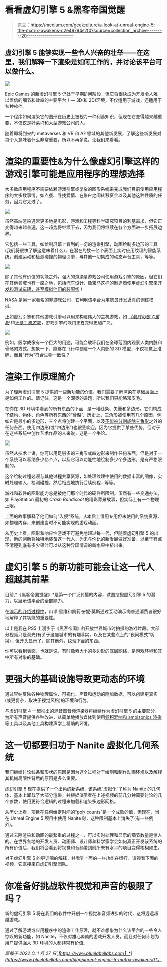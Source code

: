 # 看看虚幻引擎 5 &黑客帝国觉醒

> 原文：<https://medium.com/geekculture/a-look-at-unreal-engine-5-the-matrix-awakens-c2e49794e2f0?source=collection_archive---------20----------------------->

## 虚幻引擎 5 能够实现一些令人兴奋的壮举——在这里，我们解释一下渲染是如何工作的，并讨论该平台可以做什么。

![](img/4dcd3089ad63fd2888e2437183cceaa9.png)

Epic Games 的新虚幻引擎 5 仍处于早期访问阶段，但它将很快成为开发令人难以置信的细节和效率的主要平台！— 3D(和 2D)环境，不仅适用于游戏，还适用于各种软件。

一个程序如何渲染它的图形在历史上被视为一种利基知识，但现在它变得越来越重要，不仅仅是好莱坞和大型游戏公司的人。

随着即将到来的 metaverses 和 VR 和 AR 领域的其他新发展，了解这些新发展对每个人意味着什么非常重要，所以不再多说，让我们来看看。

# 渲染的重要性&为什么像虚幻引擎这样的游戏引擎可能是应用程序的理想选择

大多数应用程序不需要依赖游戏引擎或复杂的图形系统来完成我们目前使用应用程序的大多数事情，如点餐、寻找爱情、在账户之间转移资金以及其他这种性质的任务，因为它太过了。

![](img/33f9ab9afb1036e0378c2f9f1e9e8d73.png)

虽然高端渲染通常更多地是电影、游戏和工程等科学研究项目的利基需求，但它正变得越来越普遍，这一趋势将继续下去，因为我们将继续在各个方面进一步拓展边界。

它包括一些工具，如绘制屏幕上看到的一切的渲染引擎，动画绘制多边形的工具(我们将很快了解这意味着什么)，在潜在的数十亿个表面上实时应用纹理的智能系统，创建运动和检测碰撞的物理引擎，与其他一切集成的动态声音工具，等等。

![](img/2c99ff2a8fa2160dd98eca89551e38af.png)

除了其他有价值的功能之外，强大的渲染是游戏公司使用游戏引擎的原因，但它们在其他领域也有一席之地，包括[汽车设计](https://blog.pureweb.com/how-unreal-engine-is-creating-new-possibilities-for-the-automotive-industry)，像[宝马这样的制造商使用虚幻引擎来开发和测试车辆，甚至模拟他们的装配线](https://www.bmwblog.com/2020/11/30/how-bmw-uses-unreal-engine-to-develop-cutting-edge-new-models/)！

NASA 是另一家著名的非游戏公司，它利用该平台为[宇航员](https://www.eteknix.com/nasa-using-unreal-engine-4-virtual-reality-train-iss-astronauts/)开发逼真的训练模拟。

正如虚幻引擎和其他游戏引擎可以用来构建伟大的主机游戏，如 [*《最终幻想 7:重制*](https://www.thegamer.com/great-games-use-unreal-4-game-engine/) 和[许多手机游戏](https://www.phonearena.com/news/Best-Unreal-Engine-4-mobile-games-Android-iOS_id124882)，游戏引擎的效用正在变得更加广泛。

![](img/0dfe2f0e96906361beeb2561ed5df9f5.png)

例如，医学成像有一个巨大的用途，可能会破坏我们在全球范围内观察人类内脏和骨骼的方式。想象一下，能够在飞行中创建一个人内部的 3D 模型，不仅视觉上准确，而且“行为”符合生物一致性？

# 渲染工作原理简介

为了理解虚幻引擎 5 提供的一些新功能的价值，我们需要了解渲染在基础层面上是如何工作的。请记住，这是一个深奥的课题，所以我们只能略知皮毛。

在你在 3D 环境中看到的所有东西的下面，是一堆线条、矢量和多边形，它们构成了结构、物体、角色等所有东西的“骨骼”。历史上，三角形被使用有几个原因，例如它是最小的多边形，三个点将创建一个平面，以及[不能被分割成除三角形](https://gamedev.stackexchange.com/questions/9511/why-do-game-engines-convert-models-to-triangles-instead-of-using-quads)之外的任何东西。使用四边形(或“四边形”)也很受欢迎，因为它提供了某些优势，但对于在这些系统中创作艺术作品的人来说，这是一个争论。

![](img/26c08016df7db6c77cfd4ba8afc374c9.png)

虽然从技术上讲，你可以用足够多的三角形或四边形来制作任何东西，但是对于一个系统可以容纳多少亿个点，以及它可以功能性地绘制多少个多边形，是有严格限制的。

这个绘制过程必须与其他过程共享资源，如处理纹理中使用的数据丰富的图像，实时处理输入，检测碰撞，然后相应地执行后续例程…等等。

游戏和软件的图形能力总是被他们那个时代的硬件所限制。虽然有一些变通办法，如 PlayStation 最初的 *Crash Bandicoot* 的精彩背景故事，但实际上有一个物理上限。

上面的故事解释了他们如何“入侵”系统，从本质上借用专用但未使用的系统资源，如物理内存，来创建当时不可能实现的游戏动画。

从历史上看，图形和响应性游戏不可避免地超过每一代，但随着虚幻引擎 5 的出现，新的创新将独特地装备这一代人，为无与伦比的新发展做好准备，以至于有点不清楚到底有多少果汁可以从这种异国情调的新水果中挤出来。

# 虚幻引擎 5 的新功能可能会让这一代人超越其前辈

目前,*《黑客帝国觉醒》*是第一个广泛传播的内容，试图挖掘虚幻引擎 5 的潜力，以展示该平台的全部能力。

在[演示的介绍过程中](https://www.youtube.com/watch?v=VzUHm2C8ZtE)，山谬·里维和凯莉·安妮·莫斯通过互动演示向普通消费者很好地解释了其功能的重要性。

以上是我在 PS5 上漫步于《黑客帝国》的开放世界城市时拍摄的游戏片段。大部分视频只是观光(有关于这座城市的有趣事实，以及在某些点上的“夜间模式”切换)，但开头显示了，除其他外，纹理下面的东西。

你可以看到表面，也就是说，有时像素大小的多边形的底层网络，是游戏环境和其中所有对象的基础。

# 更强大的基础设施导致更动态的环境

通过容纳反映各种物理属性、可视化、声音和运动的附加数据，可以创建更真实(或更复杂，取决于视觉风格)的环境和行为。

与虚幻引擎 4 一起推出的[混音器音频渲染器](https://docs.unrealengine.com/5.0/en-US/AudioFeatures/AudioInUE5/)将继续作为虚幻引擎 5 的主要部分，为所有声音提供各种改进，从简单地播放媒体到使用[卷积混响和 ambisonics 渲染](https://docs.unrealengine.com/4.27/en-US/WorkingWithAudio/)等工具以及其他工具构建声学上精确的环境。

# 这一切都要归功于 Nanite 虚拟化几何系统

我们继续讨论线条和形状的原因是因为这个过程对于绘制和制作动画环境以及解释其机械局限性背后的原因是多么重要。

虚幻引擎 5 现在提供了一个出色的新系统，该系统“虚拟化”了称为 Nanite 的几何体，基本上卸载了大部分渲染，并根据演示者在上述视频的前几分钟简要讨论的几个参数，使用更符合逻辑的过程来加载和渲染多边形网格。

从历史上看，项目在任何给定时间的“poly counts”是一个成败的值，但现在，当在 Unreal Engine 5 项目中使用 Nanite 时，这种限制基本上消失了(有一些例外)。

通过去除渲染和动画的最繁重的过程之一，可以实时处理和显示的细节数量是惊人的。在世界各地的开发人员、动画师、设计师和科学家学会如何真正开发该系统的所有价值后，我们将会看到将视觉和音频带到前所未有水平的项目变得栩栩如生。

对于虚幻引擎 5 的更详细的解释，并看到上面的一些功能在运行，请观看下面的视频，它直接来自虚幻引擎团队。

# 你准备好挑战软件视觉和声音的极限了吗？

新的虚幻引擎 5 将在我们的软件中开创一个视觉和音频进步的时代，这将远远超越游戏。

通过了解游戏或应用程序中的渲染工作原理，就不难想象为什么该平台的一些令人惊叹的新功能，如 Nanite，不仅对雄心勃勃的游戏开发人员，而且对任何计划为用户提供强大 3D 环境的人都非常有价值。

*原载于 2022 年 1 月 27 日*[*【https://www.bluelabellabs.com】*](https://www.bluelabellabs.com/blog/unreal-engine-5-matrix-awakens/)*。*